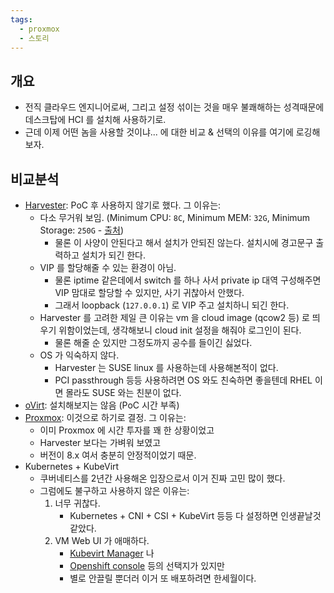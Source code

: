 ```yaml
---
tags:
  - proxmox
  - 스토리
---
```

## 개요

- 전직 클라우드 엔지니어로써, 그리고 설정 섞이는 것을 매우 불쾌해하는 성격때문에 데스크탑에 HCI 를 설치해 사용하기로.
- 근데 이제 어떤 놈을 사용할 것이냐... 에 대한 비교 & 선택의 이유를 여기에 로깅해보자.

## 비교분석

- [Harvester](https://harvesterhci.io/): PoC 후 사용하지 않기로 했다. 그 이유는:
	- 다소 무거워 보임. (Minimum CPU: `8C`, Minimum MEM: `32G`, Minimum Storage: `250G` - [출처](https://docs.harvesterhci.io/v1.3/install/requirements/))
		- 물론 이 사양이 안된다고 해서 설치가 안되진 않는다. 설치시에 경고문구 출력하고 설치가 되긴 한다.
	- VIP 를 할당해줄 수 있는 환경이 아님.
		- 물론 iptime 같은데에서 switch 를 하나 사서 private ip 대역 구성해주면 VIP 맘대로 할당할 수 있지만, 사기 귀찮아서 안했다.
		- 그래서 loopback (`127.0.0.1`) 로 VIP 주고 설치하니 되긴 한다.
	- Harvester 를 고려한 제일 큰 이유는 vm 을 cloud image (qcow2 등) 로 띄우기 위함이었는데, 생각해보니 cloud init 설정을 해줘야 로그인이 된다.
		- 물론 해줄 순 있지만 그정도까지 공수를 들이긴 싫었다.
	- OS 가 익숙하지 않다.
		- Harvester 는 SUSE linux 를 사용하는데 사용해본적이 없다.
		- PCI passthrough 등등 사용하려면 OS 와도 친숙하면 좋을텐데 RHEL 이면 몰라도 SUSE 와는 친분이 없다.
- [oVirt](https://www.ovirt.org/): 설치해보지는 않음 (PoC 시간 부족)
- [Proxmox](https://www.proxmox.com/en/): 이것으로 하기로 결정. 그 이유는:
	- 이미 Proxmox 에 시간 투자를 꽤 한 상황이었고
	- Harvester 보다는 가벼워 보였고
	- 버전이 8.x 여서 충분히 안정적이었기 때문.
- Kubernetes + KubeVirt
	- 쿠버네티스를 2년간 사용해온 입장으로서 이거 진짜 고민 많이 했다.
	- 그럼에도 불구하고 사용하지 않은 이유는:
		1. 너무 귀찮다.
			- Kubernetes + CNI + CSI + KubeVirt 등등 다 설정하면 인생끝날것 같았다.
		2. VM Web UI 가 애매하다.
			- [Kubevirt Manager](https://kubevirt-manager.io/) 나
			- [Openshift console](https://github.com/openshift/console#native-kubernetes) 등의 선택지가 있지만
			- 별로 안끌릴 뿐더러 이거 또 배포하려면 한세월이다.
